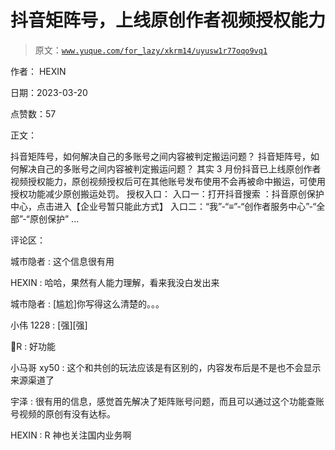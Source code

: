 # 抖音矩阵号，上线原创作者视频授权能力

> 原文：[`www.yuque.com/for_lazy/xkrm14/uyusw1r77oqo9vq1`](https://www.yuque.com/for_lazy/xkrm14/uyusw1r77oqo9vq1)

作者： HEXIN

日期：2023-03-20

点赞数：57

正文：

抖音矩阵号，如何解决自己的多账号之间内容被判定搬运问题？ 抖音矩阵号，如何解决自己的多账号之间内容被判定搬运问题？ 其实 3 月份抖音已上线原创作者视频授权能力，原创视频授权后可在其他账号发布使用不会再被命中搬运，可使用授权功能减少原创搬运处罚。 授权入口： 入口一：打开抖音搜索 ：抖音原创保护中心，点击进入【企业号暂只能此方式】 入口二：“我”-“≡”-“创作者服务中心”-“全部”-“原创保护” ...

评论区：

城市隐者 : 这个信息很有用

HEXIN : 哈哈，果然有人能力理解，看来我没白发出来

城市隐者 : [尴尬]你写得这么清楚的。。。

小伟 1228 : [强][强]

🌈R : 好功能

小马哥 xy50 : 这个和共创的玩法应该是有区别的，内容发布后是不是也不会显示来源渠道了

宇泽 : 很有用的信息，感觉首先解决了矩阵账号问题，而且可以通过这个功能查账号视频的原创有没有达标。

HEXIN : R 神也关注国内业务啊



